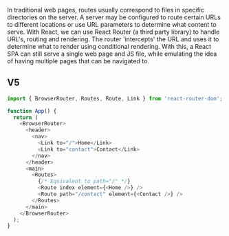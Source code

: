 In traditional web pages, routes usually correspond to files in specific directories on the server. A server may be configured to route certain URLs to different locations or use URL parameters to determine what content to serve. With React, we can use React Router (a third party library) to handle URL's, routing and rendering. The router 'intercepts' the URL and uses it to determine what to render using conditional rendering. With this, a React SPA can still serve a single web page and JS file, while emulating the idea of having multiple pages that can be navigated to.

## V5

```js
import { BrowserRouter, Routes, Route, Link } from 'react-router-dom';

function App() {
  return (
    <BrowserRouter>
      <header>
        <nav>
          <Link to="/">Home</Link>
          <Link to="contact">Contact</Link>
        </nav>
      </header>
      <main>
        <Routes>
          {/* Equivalent to path="/" */}
          <Route index element={<Home />} />
          <Route path="/contact" element={<Contact />} />
        </Routes>
      </main>
    </BrowserRouter>
  );
}
```
